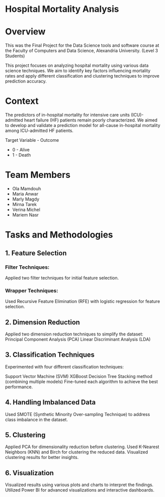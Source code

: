 # Hospital Mortality Analysis
# Overview
This was the Final Project for the Data Science tools and software course at the Faculty of Computers and Data Science, Alexandria University. (Level 3 Students)

This project focuses on analyzing hospital mortality using various data science techniques. We aim to identify key factors influencing mortality rates and apply different classification and clustering techniques to improve prediction accuracy.

# Context
The predictors of in-hospital mortality for intensive care units (ICU)-admitted heart failure (HF) patients remain poorly characterized. We aimed to develop and validate a prediction model for all-cause in-hospital mortality among ICU-admitted HF patients.

Target Variable - Outcome
* 0 - Alive
* 1 - Death

# Team Members
* Ola Mamdouh
* Maria Anwar
* Marly Magdy
* Mirna Tarek
* Verina Michel
* Mariem Nasr

# Tasks and Methodologies
## 1. Feature Selection
### Filter Techniques:

Applied two filter techniques for initial feature selection.
### Wrapper Techniques:

Used Recursive Feature Elimination (RFE) with logistic regression for feature selection.

## 2. Dimension Reduction
Applied two dimension reduction techniques to simplify the dataset:
Principal Component Analysis (PCA)
Linear Discriminant Analysis (LDA)

## 3. Classification Techniques
Experimented with four different classification techniques:

Support Vector Machine (SVM)
XGBoost
Decision Tree
Stacking method (combining multiple models)
Fine-tuned each algorithm to achieve the best performance.

## 4. Handling Imbalanced Data
Used SMOTE (Synthetic Minority Over-sampling Technique) to address class imbalance in the dataset.

## 5. Clustering
Applied PCA for dimensionality reduction before clustering.
Used K-Nearest Neighbors (KNN) and Birch for clustering the reduced data.
Visualized clustering results for better insights.

## 6. Visualization
Visualized results using various plots and charts to interpret the findings.
Utilized Power BI for advanced visualizations and interactive dashboards.
